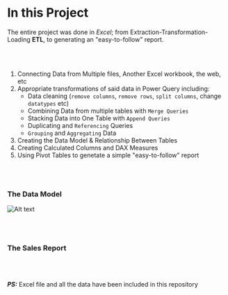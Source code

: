 # In this Project
The entire project was done in *Excel*; from Extraction-Transformation-Loading **ETL**, to generating an "easy-to-follow" report.


&nbsp;&nbsp;  
&nbsp;&nbsp;  


1.	Connecting Data from Multiple files, Another Excel workbook, the web, etc
2.	Appropriate transformations of said data in Power Query including:
    * Data cleaning (`remove columns`, `remove rows`, `split columns`, change `datatypes` etc)
    * Combining Data from multiple tables with `Merge Queries`
    * Stacking Data into One Table with `Append Queries`
    * Duplicating and `Referencing` Queries
    * `Grouping` and `Aggregating` Data
4.	Creating the Data Model & Relationship Between Tables
5.	Creating Calculated Columns and DAX Measures
7.	Using Pivot Tables to genetate a simple "easy-to-follow" report



&nbsp;&nbsp;  
&nbsp;&nbsp;  



### The Data Model
<img
  src=""
  alt="Alt text"
  title="The Data MOdel"
  style="display: inline-block; margin: 0 auto; max-width: 300px">

&nbsp;&nbsp;  
&nbsp;&nbsp;  



### The Sales Report
[]()



&nbsp;&nbsp;  
&nbsp;&nbsp;  



**_PS:_** Excel file and all the data have been included in this repository
<!--Click [*Here*]() to view the full code-->

